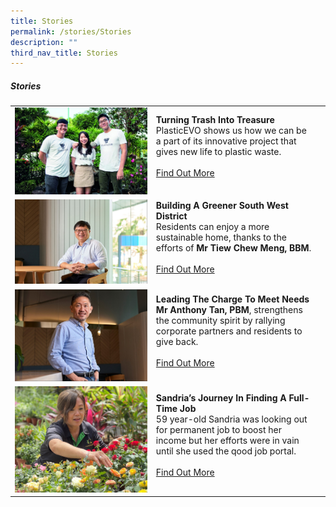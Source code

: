 ```yaml
---
title: Stories
permalink: /stories/Stories
description: ""
third_nav_title: Stories
---
```

##### Stories

| ||  |
| -------- | -------- | -------- |
| ![](/images/Stories/Plasticevo%20team.jpg)    |   **Turning Trash Into Treasure**<br> PlasticEVO shows us how we can be a part of its innovative project that gives new life to plastic waste. <br><br> [Find Out More](/stories/stories/turning-trash-into-treasure)<br><br>|      |
| ![](/images/Stories/CM.jpg)    |   **Building A Greener South West District**<br> Residents can enjoy a more sustainable home, thanks to the efforts of **Mr Tiew Chew Meng, BBM**. <br><br> [Find Out More](/stories/Building-A-Greener-South-West-District)<br><br>|
|![](/images/Stories/Anthony.jpg)|  **Leading The Charge To Meet Needs**<br>**Mr Anthony Tan, PBM**, strengthens the community spirit by rallying corporate partners and residents to give back.<br><br> [Find Out More](/stories/Leading-The-Charge-To-Meet-Needs)<br><br>|
|![](/images/Stories/sandria%20(2).jpg)| **Sandria’s Journey In Finding A Full-Time Job**<br>59 year-old Sandria was looking out for permanent job to boost her income but her efforts were in vain until she used the qood job portal.<br><br> [Find Out More](/stories/Sandrias-Journey-In-Finding-A-Full-Time-Job)<br><br>|   |
